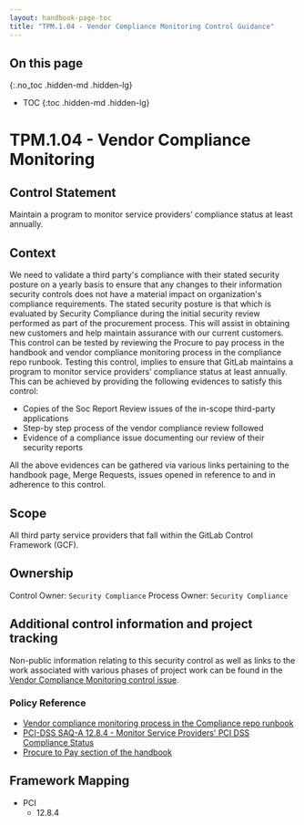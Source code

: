 ```yaml
---
layout: handbook-page-toc
title: "TPM.1.04 - Vendor Compliance Monitoring Control Guidance"
---
```


## On this page
{:.no_toc .hidden-md .hidden-lg}

- TOC
{:toc .hidden-md .hidden-lg}

# TPM.1.04 - Vendor Compliance Monitoring

## Control Statement

Maintain a program to monitor service providers’ compliance status at least annually.

## Context
We need to validate a third party's compliance with their stated security posture on a yearly basis to ensure that any changes to their information security controls does not have a material impact on organization's compliance requirements. The stated security posture is that which is evaluated by Security Compliance during the initial security review performed as part of the procurement process. This will assist in obtaining new customers and help maintain assurance with our current customers. This control can be tested by reviewing the Procure to pay process in the handbook and vendor compliance monitoring process in the compliance repo runbook. Testing this control, implies to ensure that GitLab maintains a program to monitor service providers’ compliance status at least annually. This can be achieved by providing the following evidences to satisfy this control: 
* Copies of the Soc Report Review issues of the in-scope third-party applications 
* Step-by step process of the vendor compliance review followed 
* Evidence of a compliance issue documenting our review of their security reports 

All the above evidences can be gathered via various links pertaining to the handbook page, Merge Requests, issues opened in reference to and in adherence to this control.

## Scope
All third party service providers that fall within the GitLab Control Framework (GCF).  

## Ownership
Control Owner: `Security Compliance`
Process Owner:  `Security Compliance`

## Additional control information and project tracking
Non-public information relating to this security control as well as links to the work associated with various phases of project work can be found in the [Vendor Compliance Monitoring control issue](https://gitlab.com/gitlab-com/gl-security/compliance/compliance/issues/925).

### Policy Reference
*  [Vendor compliance monitoring process in the Compliance repo runbook](https://gitlab.com/gitlab-com/gl-security/compliance/compliance/blob/master/runbooks/Vendor_Security_Report_Review.md)
*  [PCI-DSS SAQ-A 12.8.4 - Monitor Service Providers' PCI DSS Compliance Status](https://gitlab.com/gitlab-com/gl-security/compliance/compliance/issues/100)
*  [Procure to Pay section of the handbook](https://about.gitlab.com/handbook/finance/procure-to-pay/#step-3-authorizations) 


## Framework Mapping
* PCI
  * 12.8.4
